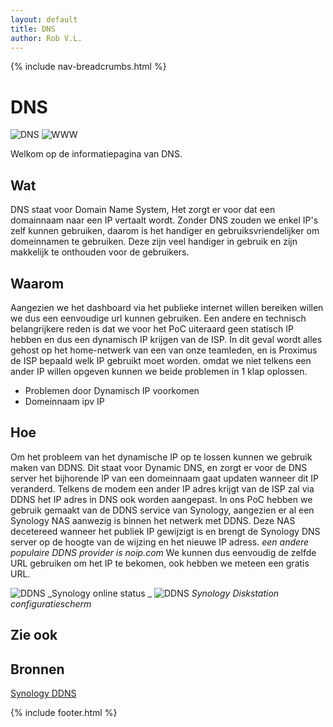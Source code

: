 ```yaml
---
layout: default
title: DNS
author: Rob V.L.
---
```


{% include nav-breadcrumbs.html %}


# DNS
![DNS](/{{site.RepoName}}/media/logo/dns.png)
![WWW](/{{site.RepoName}}/media/logo/www.png)

Welkom op de informatiepagina van DNS.

## Wat
DNS staat voor Domain Name System, Het zorgt er voor dat een domainnaam naar een IP vertaalt wordt.
Zonder DNS zouden we enkel IP's zelf kunnen gebruiken, daarom is het handiger en gebruiksvriendelijker om domeinnamen te gebruiken. Deze zijn veel handiger in gebruik en zijn makkelijk te onthouden voor de gebruikers. 

## Waarom
Aangezien we het dashboard via het publieke internet willen bereiken willen we dus een eenvoudige url kunnen gebruiken. 
Een andere en technisch belangrijkere reden is dat we voor het PoC uiteraard geen statisch IP hebben en dus een dynamisch IP krijgen van de ISP. In dit geval wordt alles gehost op het home-netwerk van een van onze teamleden, en is Proximus de ISP bepaald welk IP gebruikt moet worden. omdat we niet telkens een ander IP willen opgeven kunnen we beide problemen in 1 klap oplossen.
* Problemen door Dynamisch IP voorkomen 
* Domeinnaam ipv IP

## Hoe
Om het probleem van het dynamische IP op te lossen kunnen we gebruik maken van DDNS.
Dit staat voor Dynamic DNS, en zorgt er voor de DNS server het bijhorende IP van een domeinnaam gaat updaten wanneer dit IP veranderd. Telkens de modem een ander IP adres krijgt van de ISP zal via DDNS het IP adres in DNS ook worden aangepast.
In ons PoC hebben we gebruik gemaakt van de DDNS service van Synology, aangezien er al een Synology NAS aanwezig is binnen het netwerk met DDNS. Deze NAS decetereed wanneer het publiek IP gewijzigt is en brengt de Synology DNS server op de hoogte van de wijzing en het nieuwe IP adress. _een andere populaire DDNS provider is noip.com_ We kunnen dus eenvoudig de zelfde URL gebruiken om het IP te bekomen, ook hebben we meteen een gratis URL.

![DDNS](/{{site.RepoName}}/media/netwerk/synology-ddns.png)
_Synology online status
_
![DDNS](/{{site.RepoName}}/media/netwerk/ddns.png)
_Synology Diskstation configuratiescherm_


## Zie ook

## Bronnen 
[Synology DDNS](https://www.synology.com/nl-nl/knowledgebase/DSM/help/DSM/AdminCenter/connection_ddns)

{% include footer.html %}
